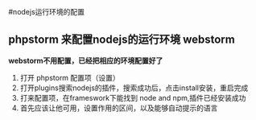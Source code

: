 #nodejs运行环境的配置
## phpstorm 来配置nodejs的运行环境 webstorm

   **webstorm不用配置，已经把相应的环境配置好了**
1. 打开 phpstorm 配置项（设置）
2. 打开plugins搜索nodejs的插件，搜索成功后，点击install安装，重启完成
3. 打来配置项，在frameswork下能找到 node and npm,插件已经安装成功
4. 首先应该让他可用，设置作用的区间，以及能够自动提示的语言
